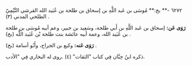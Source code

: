 ٦٢٧٢ -** بخ:** مُوسَى بن عَبد اللَّهِ بن إسحاق بن طلحة بن عُبَيد الله القرشي التَّيْمِيّ الطلحي المدني (٣) .

**رَوَى عَن:** إسحاق بن عَبد اللَّهِ بن أَبي طلحة، وسَعِيد بن جبير، وعم أبيه مُوسَى بن طلحة بن عُبَيد الله، وعمة أبيه عائشة بنت طلحة بْن عُبَيد اللَّه (بخ) .

**رَوَى عَنه:** وكيع بن الجراح، وأَبُو أسامة (بخ) .

ذكره ابنُ حِبَّان فِي كتاب "الثقات" (٤) .روى له البخاري فِي "الأدب.